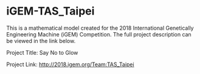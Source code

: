 # iGEM-TAS_Taipei
This is a mathematical model created for the 2018 International Genetically Engineering Machine (iGEM) Competition. The full project description can be viewed in the link below. 

Project Title: Say No to Glow

Project Link: http://2018.igem.org/Team:TAS_Taipei
